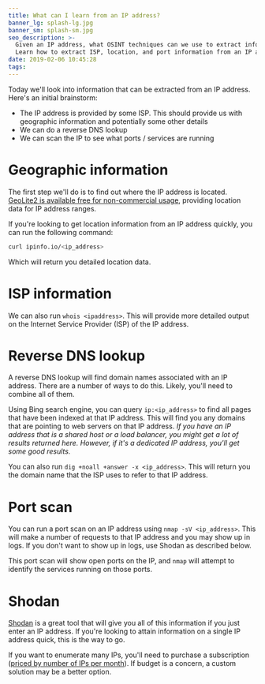 ```yaml
---
title: What can I learn from an IP address?
banner_lg: splash-lg.jpg
banner_sm: splash-sm.jpg
seo_description: >-
  Given an IP address, what OSINT techniques can we use to extract information?
  Learn how to extract ISP, location, and port information from an IP address.
date: 2019-02-06 10:45:28
tags:
---
```



Today we'll look into information that can be extracted from an IP address. Here's an initial brainstorm:

- The IP address is provided by some ISP. This should provide us with geographic information and potentially some other details
- We can do a reverse DNS lookup
- We can scan the IP to see what ports / services are running

# Geographic information

The first step we'll do is to find out where the IP address is located. [GeoLite2 is available free for non-commercial usage](https://dev.maxmind.com/geoip/geoip2/geolite2/), providing location data for IP address ranges.

If you're looking to get location information from an IP address quickly, you can run the following command:

```bash
curl ipinfo.io/<ip_address>
```

Which  will return you detailed location data.

# ISP information

We can also run `whois <ipaddress>`. This will provide more detailed output on the Internet Service Provider (ISP) of the IP address.

# Reverse DNS lookup

A reverse DNS lookup will find domain names associated with an IP address. There are a number of ways to do this. Likely, you'll need to combine all of them.

Using Bing search engine, you can query `ip:<ip_address>` to find all pages that have been indexed at that IP address. This will find you any domains that are pointing to web servers on that IP address. _If you have an IP address that is a shared host or a load balancer, you might get a lot of results returned here. However, if it's a dedicated IP address, you'll get some good results._

You can also run `dig +noall +answer -x <ip_address>`. This will return you the domain name that the ISP uses to refer to that IP address.

# Port scan

You can run a port scan on an IP address using `nmap -sV <ip_address>`. This will make a number of requests to that IP address and you may show up in logs. If you don't want to show up in logs, use Shodan as described below.

This port scan will show open ports on the IP, and `nmap` will attempt to identify the services running on those ports.

# Shodan

[Shodan](shodan.io) is a great tool that will give you all of this information if you just enter an IP address. If you're looking to attain information on a single IP address quick, this is the way to go. 

If you want to enumerate many IPs, you'll need to purchase a subscription ([priced by number of IPs per month](https://developer.shodan.io/pricing)). If budget is a concern, a custom solution may be a better option.
